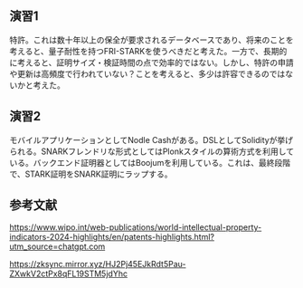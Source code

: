## 演習1

特許。これは数十年以上の保全が要求されるデータベースであり、将来のことを考えると、量子耐性を持つFRI-STARKを使うべきだと考えた。一方で、長期的に考えると、証明サイズ・検証時間の点で効率的ではない。しかし、特許の申請や更新は高頻度で行われていない？ことを考えると、多少は許容できるのではないかと考えた。

## 演習2

モバイルアプリケーションとしてNodle Cashがある。DSLとしてSolidityが挙げられる。SNARKフレンドリな形式としてはPlonkスタイルの算術方式を利用している。バックエンド証明器としてはBoojumを利用している。これは、最終段階で、STARK証明をSNARK証明にラップする。

## 参考文献

https://www.wipo.int/web-publications/world-intellectual-property-indicators-2024-highlights/en/patents-highlights.html?utm_source=chatgpt.com

https://zksync.mirror.xyz/HJ2Pj45EJkRdt5Pau-ZXwkV2ctPx8qFL19STM5jdYhc